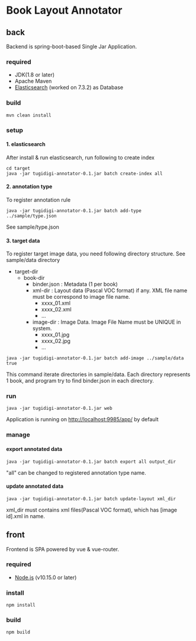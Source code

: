 # Book Layout Annotator

## back

Backend is spring-boot-based Single Jar Application.

### required

- JDK(1.8 or later)
- Apache Maven
- [Elasticsearch](https://www.elastic.co/) (worked on 7.3.2) as Database

### build

```
mvn clean install
```

### setup

#### 1. elasticsearch

After install & run elasticsearch, run following to create index

```
cd target
java -jar tugidigi-annotator-0.1.jar batch create-index all
```

#### 2. annotation type

To register annotation rule

```
java -jar tugidigi-annotator-0.1.jar batch add-type ../sample/type.json
```

See sample/type.json

#### 3. target data

To register target image data, you need following directory structure. See sample/data directory

- target-dir
    - book-dir
        - binder.json : Metadata (1 per book)
        - xml-dir : Layout data (Pascal VOC format) if any. XML file name must be correspond to image file name.
            - xxxx_01.xml
            - xxxx_02.xml
            - ...
        - image-dir : Image Data. Image File Name must be UNIQUE in system. 
          - xxxx_01.jpg
          - xxxx_02.jpg
          - ...

```
java -jar tugidigi-annotator-0.1.jar batch add-image ../sample/data true
```

This command iterate directories in sample/data.
Each directory represents 1 book, and program try to find binder.json in each directory.

### run

```
java -jar tugidigi-annotator-0.1.jar web
```

Application is running on [http://localhost:9985/app/](http://localhost:9985/app) by default

### manage

#### export annotated data

```
java -jar tugidigi-annotator-0.1.jar batch export all output_dir
```

"all" can be changed to registered annotation type name.

#### update annotated data

```
java -jar tugidigi-annotator-0.1.jar batch update-layout xml_dir
```

xml_dir must contains xml files(Pascal VOC format), which has [image id].xml in name.

## front

Frontend is SPA powered by vue & vue-router.

### required

- [Node.js](https://nodejs.org/) (v10.15.0 or later)

### install

```
npm install
```

### build

```
npm build
```
